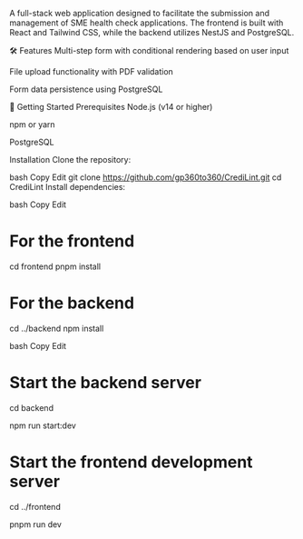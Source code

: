A full-stack web application designed to facilitate the submission and management of SME health check applications. The frontend is built with React and Tailwind CSS, while the backend utilizes NestJS and PostgreSQL.

🛠️ Features
Multi-step form with conditional rendering based on user input

File upload functionality with PDF validation

Form data persistence using PostgreSQL



🚀 Getting Started
Prerequisites
Node.js (v14 or higher)

npm or yarn

PostgreSQL

Installation
Clone the repository:

bash
Copy
Edit
git clone https://github.com/gp360to360/CrediLint.git
cd CrediLint
Install dependencies:

bash
Copy
Edit
# For the frontend
cd frontend
pnpm install

# For the backend
cd ../backend
npm install


bash
Copy
Edit
# Start the backend server
cd backend

npm run start:dev

# Start the frontend development server

cd ../frontend

pnpm run dev


